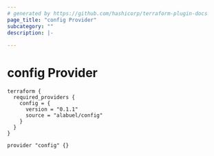 ```yaml
---
# generated by https://github.com/hashicorp/terraform-plugin-docs
page_title: "config Provider"
subcategory: ""
description: |-
  
---
```


# config Provider

```hcl
terraform {
  required_providers {
    config = {
      version = "0.1.1"
      source = "alabuel/config"
    }
  }
}

provider "config" {}
```

